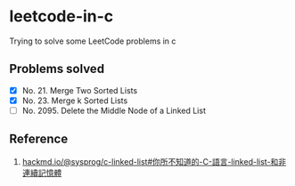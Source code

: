 # leetcode-in-c
Trying to solve some LeetCode problems in c

## Problems solved

- [X] No. 21. Merge Two Sorted Lists
- [X] No. 23. Merge k Sorted Lists
- [ ] No. 2095. Delete the Middle Node of a Linked List

## Reference
1. [hackmd.io/@sysprog/c-linked-list#你所不知道的-C-語言-linked-list-和非連續記憶體](https://hackmd.io/@sysprog/c-linked-list#%E4%BD%A0%E6%89%80%E4%B8%8D%E7%9F%A5%E9%81%93%E7%9A%84-C-%E8%AA%9E%E8%A8%80-linked-list-%E5%92%8C%E9%9D%9E%E9%80%A3%E7%BA%8C%E8%A8%98%E6%86%B6%E9%AB%94)
<!-- 2.  -->
